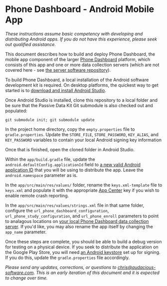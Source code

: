 # Phone Dashboard - Android Mobile App

*These instructions assume basic competency with developing and distributing Android apps. If you do not have this experience, please seek out qualified assistance.*

This document describes how to build and deploy Phone Dashboard, the mobile app component of the larger [Phone Dashboard](https://github.com/Phone-Dashboard) platform, which consists of this app and one or more data collection servers (which are not covered here - see [the server software repository](https://github.com/lenasong/Phone-Dashboard-Django)).

To build Phone Dashboard, a local installation of the Android software development kit is required. On desktop platforms, the quickest way to get started is to [download and install Android Studio](https://developer.android.com/studio).

Once Android Studio is installed, clone this repository to a local folder and be sure that the Passive Data Kit Git submodule is also checked out and populated:

    git submodule init; git submodule update

In the project home directory, copy the `empty.properties` file to `gradle.properties`. Update the `STORE_FILE`, `STORE_PASSWORD`, `KEY_ALIAS`, and `KEY_PASSWORD` variables to contain your local Android signing key information

Once that is finished, open the cloned folder in Android Studio.

Within the `app/build.gradle` file, update the `android.defaultConfig.applicationId` field to [a new valid Android application ID](https://developer.android.com/build/configure-app-module) that you will be using to distribute the app. Leave the `android.namespace` parameter as is.

In the `app/src/main/res/values/` folder, rename the `keys.xml-template` file to `keys.xml` and populate it with the appropriate [App Center](https://appcenter.ms/) key if you wish to enable remote crash reporting.

In the `app/src/main/res/values/strings.xml` file in that same folder, configure the `url_phone_dashboard_configuration`, `url_phone_study_configuration`, and `url_phone_enroll` parameters to point to analagous locations on [your local Phone Dashboard data collection server](https://github.com/Phone-Dashboard/Phone-Dashboard-Django). If you'd like, you may also rename the app itself by changing the `app_name` parameter.

Once these steps are complete, you should be able to build a debug version for testing on a physical device. If you seek to distribute the application on the Google Play Store, you will need [an Android keystore](https://developer.android.com/studio/publish/app-signing) set up for signing. If you do this, update the `gradle.properties` file accordingly.

*Please send any updates, corrections, or questions to [chris@audacious-software.com](mailto:chris@audacious-software.com). This is an early iteration of this document and it is expected to change over time.*
